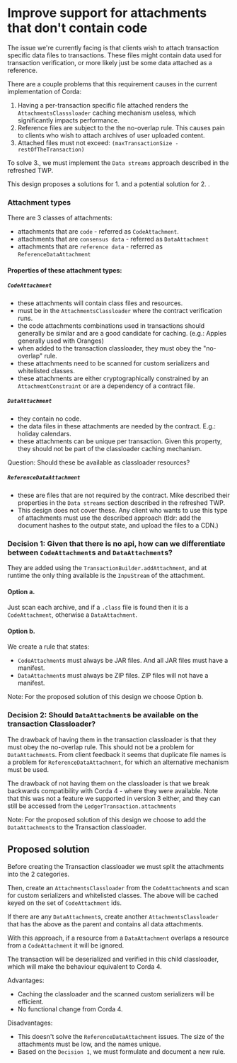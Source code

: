 # Improve support for attachments that don't contain code

The issue we're currently facing is that clients wish to attach transaction specific data files to transactions.
These files might contain data used for transaction verification, or more likely just be some data attached as a reference. 

There are a couple problems that this requirement causes in the current implementation of Corda: 

1. Having a per-transaction specific file attached renders the ``AttachmentsClasssloader`` caching mechanism useless, which significantly impacts performance. 
2. Reference files are subject to the the no-overlap rule. This causes pain to clients who wish to attach archives of user uploaded content.
3. Attached files must not exceed: ``(maxTransactionSize - restOfTheTransaction)``   

To solve 3., we must implement the ``Data streams`` approach described in the refreshed TWP.

This design proposes a solutions for 1. and a potential solution for 2. . 


### Attachment types
 
There are 3 classes of attachments:
 - attachments that are ``code`` - referred as ``CodeAttachment``. 
 - attachments that are ``consensus data`` - referred as ``DataAttachment`` 
 - attachments that are ``reference data`` - referred as ``ReferenceDataAttachment``

#### Properties of these attachment types:

##### ``CodeAttachment``
- these attachments will contain class files and resources. 
- must be in the ``AttachmentsClassloader`` where the contract verification runs.
- the code attachments combinations used in transactions should generally be similar and are a good candidate for caching. (e.g.: Apples generally used with Oranges) 
- when added to the transaction classloader, they must obey the "no-overlap" rule.
- these attachments need to be scanned for custom serializers and whitelisted classes.  
- these attachments are either cryptographically constrained by an ``AttachmentConstraint`` or are a dependency of a contract file.


##### ``DataAttachment``
- they contain no code. 
- the data files in these attachments are needed by the contract. E.g.: holiday calendars.
- these attachments can be unique per transaction. Given this property, they should not be part of the classloader caching mechanism.

Question: Should these be available as classloader resources?
 

##### ``ReferenceDataAttachment``
- these are files that are not required by the contract. Mike described their properties in the ``Data streams`` section described in the refreshed TWP.
- This design does not cover these. Any client who wants to use this type of attachments must use the described approach (tldr: add the document hashes to the output state, and upload the files to a CDN.) 


### Decision 1: Given that there is no api, how can we differentiate between ``CodeAttachment``s and ``DataAttachment``s?

They are added using the ``TransactionBuilder.addAttachment``, and at runtime the only thing available is the ``InpuStream`` of the attachment.

#### Option a.
Just scan each archive, and if a ``.class`` file is found then it is a ``CodeAttachment``, otherwise a ``DataAttachment``.

#### Option b.
We create a rule that states:
- ``CodeAttachment``s must always be JAR files. And all JAR files must have a manifest.
- ``DataAttachment``s must always be ZIP files. ZIP files will not have a manifest.

Note: For the proposed solution of this design we choose Option b.
 

### Decision 2: Should ``DataAttachment``s be available on the transaction Classloader?

The drawback of having them in the transaction classloader is that they must obey the no-overlap rule. 
This should not be a problem for ``DataAttachment``s.
From client feedback it seems that duplicate file names is a problem for ``ReferenceDataAttachment``, for which an alternative mechanism must be used.

The drawback of not having them on the classloader is that we break backwards compatibility with Corda 4 - where they were available. 
Note that this was not a feature we supported in version 3 either, and they can still be accessed from the ``LedgerTransaction.attachments`` 

Note: For the proposed solution of this design we choose to add the ``DataAttachment``s to the Transaction classloader.


## Proposed solution

Before creating the Transaction classloader we must split the attachments into the 2 categories.

Then, create an ``AttachmentsClassloader`` from the ``CodeAttachment``s and scan for custom serializers and whitelisted classes.
The above will be cached keyed on the set of ``CodeAttachment`` ids.

If there are any ``DataAttachment``s, create another ``AttachmentsClassloader`` that has the above as the parent and contains all data attachments.

With this approach, if a resource from a  ``DataAttachment`` overlaps a resource from a ``CodeAttachment`` it will be ignored.
 
The transaction will be deserialized and verified in this child classloader, which will make the behaviour equivalent to Corda 4.

Advantages:
  - Caching the classloader and the scanned custom serializers will be efficient.
  - No functional change from Corda 4.
  
Disadvantages:
  - This doesn't solve the ``ReferenceDataAttachment`` issues. The size of the attachments must be low, and the names unique.    
  - Based on the ``Decision 1``, we must formulate and document a new rule.
